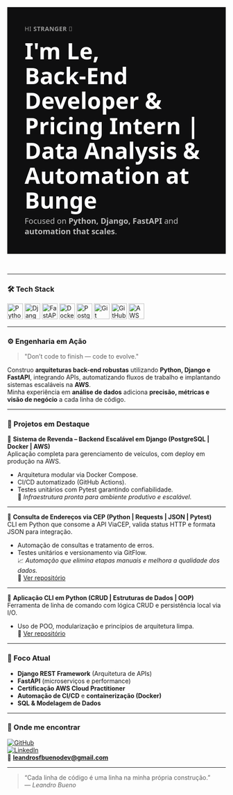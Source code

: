 <div style="font-family: 'Segoe UI', sans-serif; background-color: #0f0f10; color: #fff; padding: 40px;">

  <!-- Saudação -->
  <p style="font-size: 14px; color: #999; margin: 0 0 12px 0; letter-spacing: 0.5px;">
    HI <strong>STRANGER</strong> 👋
  </p>

  <!-- Título -->
  <h1 style="font-size: 52px; line-height: 1.1; font-weight: 700; margin: 0; color: #fff;">
    I'm Le,<br>Back-End Developer & Pricing Intern | Data Analysis & Automation at Bunge
  </h1>

  <!-- Subtítulo -->
  <div style="margin-top: 8px; font-size: 18px; color: #bbb; font-weight: 400;">
    Focused on <strong>Python, Django, FastAPI</strong> and <strong>automation that scales</strong>.
  </div>

</div>

<div style="height: 32px;"></div>

---

### 🛠 Tech Stack

<p align="left">
  <img src="https://cdn.jsdelivr.net/gh/devicons/devicon@latest/icons/python/python-original.svg" width="36" title="Python"/>
  <img src="https://cdn.jsdelivr.net/gh/devicons/devicon@latest/icons/django/django-plain.svg" width="36" title="Django"/>
  <img src="https://cdn.jsdelivr.net/gh/devicons/devicon@latest/icons/fastapi/fastapi-original.svg" width="36" title="FastAPI"/>
  <img src="https://cdn.jsdelivr.net/gh/devicons/devicon@latest/icons/docker/docker-original.svg" width="36" title="Docker"/>
  <img src="https://cdn.jsdelivr.net/gh/devicons/devicon@latest/icons/postgresql/postgresql-original.svg" width="36" title="PostgreSQL"/>
  <img src="https://cdn.jsdelivr.net/gh/devicons/devicon@latest/icons/git/git-original.svg" width="36" title="Git"/>
  <img src="https://cdn.jsdelivr.net/gh/devicons/devicon@latest/icons/github/github-original.svg" width="36" title="GitHub"/>
  <img src="https://cdn.jsdelivr.net/gh/devicons/devicon@latest/icons/amazonwebservices/amazonwebservices-original.svg" width="36" title="AWS"/>
</p>

---

### ⚙️ Engenharia em Ação

> "Don’t code to finish — code to evolve."

Construo **arquiteturas back-end robustas** utilizando **Python, Django e FastAPI**, integrando APIs, automatizando fluxos de trabalho e implantando sistemas escaláveis na **AWS**.  
Minha experiência em **análise de dados** adiciona **precisão, métricas e visão de negócio** a cada linha de código.

---

### 🚀 Projetos em Destaque

🔹 **Sistema de Revenda – Backend Escalável em Django (PostgreSQL | Docker | AWS)**  
Aplicação completa para gerenciamento de veículos, com deploy em produção na AWS.  
- Arquitetura modular via Docker Compose.  
- CI/CD automatizado (GitHub Actions).  
- Testes unitários com Pytest garantindo confiabilidade.  
🧩 *Infraestrutura pronta para ambiente produtivo e escalável.*  


---

🔹 **Consulta de Endereços via CEP (Python | Requests | JSON | Pytest)**  
CLI em Python que consome a API ViaCEP, valida status HTTP e formata JSON para integração.  
- Automação de consultas e tratamento de erros.  
- Testes unitários e versionamento via GitFlow.  
📈 *Automação que elimina etapas manuais e melhora a qualidade dos dados.*  
🔗 [Ver repositório](https://github.com/Leandrobuenodev/Projeto-consulta-cep)

---

🔹 **Aplicação CLI em Python (CRUD | Estruturas de Dados | OOP)**  
Ferramenta de linha de comando com lógica CRUD e persistência local via I/O.  
- Uso de POO, modularização e princípios de arquitetura limpa.  
🔗 [Ver repositório](https://github.com/Leandrobuenodev)

---

### 🧩 Foco Atual

- **Django REST Framework** (Arquitetura de APIs)  
- **FastAPI** (microserviços e performance)  
- **Certificação AWS Cloud Practitioner**  
- **Automação de CI/CD** e **containerização (Docker)**  
- **SQL & Modelagem de Dados**

---

### 📍 Onde me encontrar  

[![GitHub](https://img.shields.io/badge/GitHub-100000?style=for-the-badge&logo=github&logoColor=white)](https://github.com/Leandrobuenodev)  
[![LinkedIn](https://img.shields.io/badge/LinkedIn-0A66C2?style=for-the-badge&logo=linkedin&logoColor=white)](https://linkedin.com/in/leandrosfbueno)  
📧 **leandrosfbuenodev@gmail.com**

---

> “Cada linha de código é uma linha na minha própria construção.”  
> — *Leandro Bueno*
